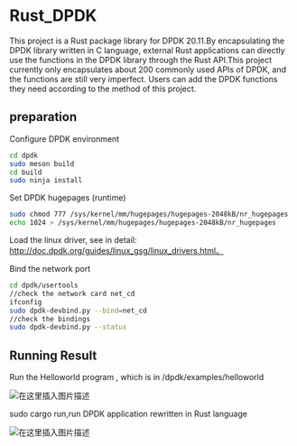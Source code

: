 ﻿# Rust_DPDK
This project is a Rust package library for DPDK 20.11.By encapsulating the DPDK library written in C language, external Rust applications can directly use the functions in the DPDK library through the Rust API.This project currently only encapsulates about 200 commonly used APIs of DPDK, and the functions are still very imperfect. Users can add the DPDK functions they need according to the method of this project.
## preparation
Configure DPDK environment

```bash
cd dpdk
sudo meson build
cd build
sudo ninja install
```
Set DPDK hugepages (runtime)

```bash
sudo chmod 777 /sys/kernel/mm/hugepages/hugepages-2048kB/nr_hugepages
echo 1024 > /sys/kernel/mm/hugepages/hugepages-2048kB/nr_hugepages
```
Load the linux driver, see in detail:
http://doc.dpdk.org/guides/linux_gsg/linux_drivers.html。

Bind the network port

```bash
cd dpdk/usertools
//check the network card net_cd
ifconfig
sudo dpdk-devbind.py --bind=net_cd
//check the bindings
sudo dpdk-devbind.py --status
```
## Running Result
Run the Helloworld program , which is in /dpdk/examples/helloworld

![在这里插入图片描述](https://img-blog.csdnimg.cn/cf2dc2d3ecc445c183d339f04d82212f.png?x-oss-process=image/watermark,type_ZHJvaWRzYW5zZmFsbGJhY2s,shadow_50,text_Q1NETiBA6ZmI57ut5YW0,size_20,color_FFFFFF,t_70,g_se,x_16)

sudo cargo run,run DPDK application rewritten in Rust language

![在这里插入图片描述](https://img-blog.csdnimg.cn/b5e33bc9b7a94130809f4a349a773719.png?x-oss-process=image/watermark,type_ZHJvaWRzYW5zZmFsbGJhY2s,shadow_50,text_Q1NETiBA6ZmI57ut5YW0,size_20,color_FFFFFF,t_70,g_se,x_16)


